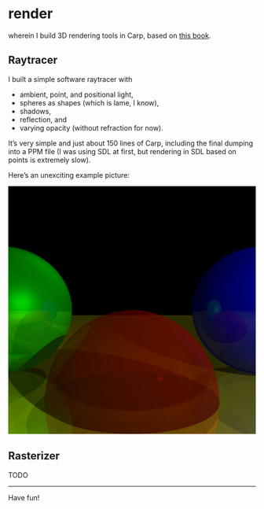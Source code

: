 # render

wherein I build 3D rendering tools in Carp, based on [this book](https://www.gabrielgambetta.com/computer-graphics-from-scratch/).

## Raytracer

I built a simple software raytracer with

- ambient, point, and positional light,
- spheres as shapes (which is lame, I know),
- shadows,
- reflection, and
- varying opacity (without refraction for now).

It’s very simple and just about 150 lines of Carp, including the final dumping
into a PPM file (I was using SDL at first, but rendering in SDL based on points
is extremely slow).

Here’s an unexciting example picture:

![](/raytracer/rendered/ex1.png)

## Rasterizer

TODO

<hr/>

Have fun!
